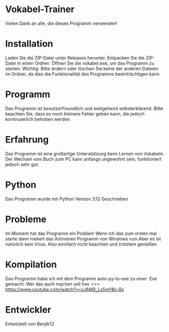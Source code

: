 

# Vokabel-Trainer
Vielen Dank an alle, die dieses Programm verwenden!

# Installation
Laden Sie die ZIP-Datei unter Releases herunter.
Entpacken Sie die ZIP-Datei in einen Ordner.
Öffnen Sie die vokabel.exe, um das Programm zu starten.
Wichtig: Bitte ändern oder löschen Sie keine der anderen Dateien im Ordner, da dies die Funktionalität des Programms beeinträchtigen kann.

# Programm
Das Programm ist benutzerfreundlich und weitgehend selbsterklärend.
Bitte beachten Sie, dass es noch kleinere Fehler geben kann, die jedoch kontinuierlich behoben werden.

# Erfahrung
Das Programm ist eine großartige Unterstützung beim Lernen von Vokabeln. Der Wechsel vom Buch zum PC kann anfangs ungewohnt sein, funktioniert jedoch sehr gut.

# Python
Das Programm wurde mit Python Version 3.12 Geschrieben

# Probleme
Im Moment hat das Programm ein Problem
Wenn ich das zum ersten mal starte dann mekert das Antivieren Programm
von Windows rum.Aber es ist natürlich kein Virus.
Also einnfach nicht beachten und trotztem genießen

# Kompilation
Das Programm habe ich mit dem Programm auto-py-to-exe zu einer .Exe gemacht.
Wer das auch machen will hier >>> https://www.youtube.com/watch?v=xJAM8_Lx5mY&t=8s

# Entwickler
Entwickelt von Benjik12


